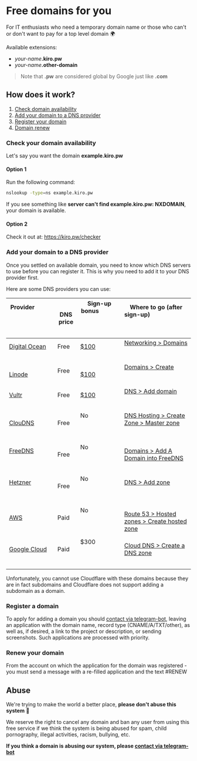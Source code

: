 # Free domains for you

For IT enthusiasts who need a temporary domain name or those who can't or don't want to pay for a top level domain 🌍

Available extensions:

- _your-name_**.kiro.pw**
- _your-name_**.other-domain**

> Note that **.pw** are considered global by Google just like **.com**

## How does it work?

1. [Check domain availability](#check-your-domain-availability)
2. [Add your domain to a DNS provider](#add-your-domain-to-a-dns-provider)
3. [Register your domain](#register-a-domain)
4. [Domain renew](#renew-your-domain)

### Check your domain availability
Let's say you want the domain **example.kiro.pw**

#### Option 1

Run the following command:

```sh
nslookup -type=ns example.kiro.pw
```

If you see something like **server can't find example.kiro.pw: NXDOMAIN**, your domain is available.

#### Option 2

Check it out at: https://kiro.pw/checker

### Add your domain to a DNS provider

Once you settled on available domain, you need to know which DNS servers to use before you can register it. This is why you need to add it to your DNS provider first.

Here are some DNS providers you can use:

| Provider                                                                     | DNS price | Sign-up bonus                                                              | Where to go (after sign-up)                                                                                            |
| ---------------------------------------------------------------------------- | --------- | -------------------------------------------------------------------------- | ---------------------------------------------------------------------------------------------------------------------- |
| [Digital Ocean](https://m.do.co/)                              | Free      | [$100](https://m.do.co/)                                     | [Networking > Domains](https://cloud.digitalocean.com/networking/domains)                                              |
| [Linode](https://www.linode.com)  | Free      | [$100](https://www.linode.com/) | [Domains > Create](https://cloud.linode.com/domains/create)                                                            |
| [Vultr](https://www.vultr.com)                                  | Free      | [$100](https://www.vultr.com/)                                 | [DNS > Add domain](https://my.vultr.com/dns/)                                                                          |
| [ClouDNS](https://www.cloudns.net/)                            | Free      | No                                                                         | [DNS Hosting > Create Zone > Master zone](https://www.cloudns.net/main/)                                               |
| [FreeDNS](https://freedns.afraid.org)                                        | Free      | No                                                                         | [Domains > Add A Domain into FreeDNS](https://freedns.afraid.org/domain/add.php)                                       |
| [Hetzner](https://www.hetzner.com/)                                          | Free      | No                                                                         | [DNS > Add zone](https://dns.hetzner.com/add-zone)                                                                     |
| [AWS](https://aws.amazon.com/route53/pricing)                                | Paid      | No                                                                         | [Route 53 > Hosted zones > Create hosted zone](https://console.aws.amazon.com/route53/v2/hostedzones#CreateHostedZone) |
| [Google Cloud](https://cloud.google.com/dns/pricing)                         | Paid      | $300                                                                       | [Cloud DNS > Create a DNS zone](https://console.cloud.google.com/networking/dns/zones/~new)                            |

Unfortunately, you cannot use Cloudflare with these domains because they are in fact subdomains and Cloudflare does not support adding a subdomain as a domain.

### Register a domain

To apply for adding a domain you should [contact via telegram-bot](https://t.me/defaunbot), leaving an application with the domain name, record type (CNAME/A/TXT/other), as well as, if desired, a link to the project or description, or sending screenshots. Such applications are processed with priority.

### Renew your domain

From the account on which the application for the domain was registered - you must send a message with a re-filled application and the text #RENEW


## Abuse

We're trying to make the world a better place, **please don't abuse this system** 🙏

We reserve the right to cancel any domain and ban any user from using this free service if we think the system is being abused for spam, child pornography, illegal activities, racism, bullying, etc.

**If you think a domain is abusing our system, please [contact via telegram-bot](https://t.me/defaunbot)**

